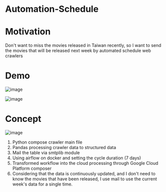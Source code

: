 ﻿Automation-Schedule
===

# Motivation
Don't want to miss the movies released in Taiwan recently, so I want to send the movies that will be released next week by automated schedule web crawlers
# Demo
![image](https://github.com/DrDAN6770/Automation-Schedule/assets/118630187/a0036a92-2dc7-4bea-93fb-b541728df91f)

![image](https://github.com/DrDAN6770/Automation-Schedule/assets/118630187/c8ac6f58-15a5-4c4a-89ea-8e0c374034c2)
# Concept
![image](https://github.com/DrDAN6770/Automation-Schedule/assets/118630187/29e406a8-8531-40ad-a585-3fc8417ab8d9)
1. Python compose crawler main file
2. Pandas processing crawler data to structured data
3. Mail the table via smtplib module
4. Using airflow on docker and setting the cycle duration (7 days)
5. Transformed workflow into the cloud processing through Google Cloud Platform composer
6. Considering that the data is continuously updated, and I don't need to know the movies that have been released, I use mail to use the current week's data for a single time.
